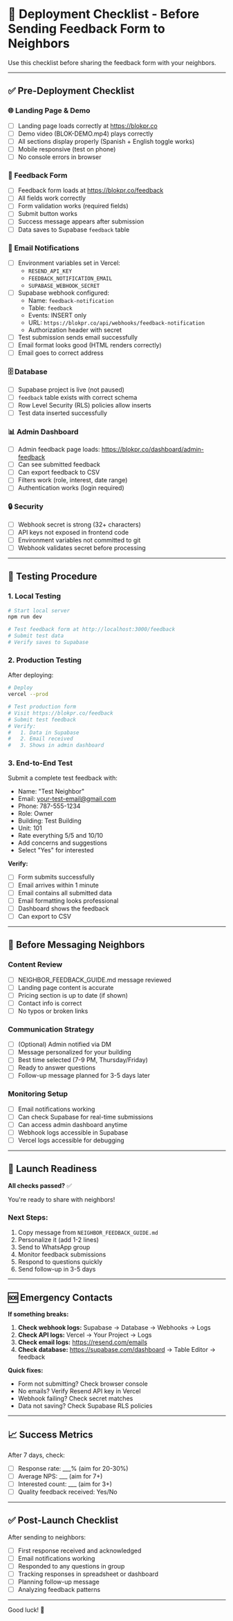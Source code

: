 # 🚀 Deployment Checklist - Before Sending Feedback Form to Neighbors

Use this checklist before sharing the feedback form with your neighbors.

---

## ✅ Pre-Deployment Checklist

### 🌐 Landing Page & Demo

- [ ] Landing page loads correctly at https://blokpr.co
- [ ] Demo video (BLOK-DEMO.mp4) plays correctly
- [ ] All sections display properly (Spanish + English toggle works)
- [ ] Mobile responsive (test on phone)
- [ ] No console errors in browser

### 📝 Feedback Form

- [ ] Feedback form loads at https://blokpr.co/feedback
- [ ] All fields work correctly
- [ ] Form validation works (required fields)
- [ ] Submit button works
- [ ] Success message appears after submission
- [ ] Data saves to Supabase `feedback` table

### 📧 Email Notifications

- [ ] Environment variables set in Vercel:
  - `RESEND_API_KEY`
  - `FEEDBACK_NOTIFICATION_EMAIL`
  - `SUPABASE_WEBHOOK_SECRET`
- [ ] Supabase webhook configured:
  - Name: `feedback-notification`
  - Table: `feedback`
  - Events: INSERT only
  - URL: `https://blokpr.co/api/webhooks/feedback-notification`
  - Authorization header with secret
- [ ] Test submission sends email successfully
- [ ] Email format looks good (HTML renders correctly)
- [ ] Email goes to correct address

### 🗄️ Database

- [ ] Supabase project is live (not paused)
- [ ] `feedback` table exists with correct schema
- [ ] Row Level Security (RLS) policies allow inserts
- [ ] Test data inserted successfully

### 📊 Admin Dashboard

- [ ] Admin feedback page loads: https://blokpr.co/dashboard/admin-feedback
- [ ] Can see submitted feedback
- [ ] Can export feedback to CSV
- [ ] Filters work (role, interest, date range)
- [ ] Authentication works (login required)

### 🔒 Security

- [ ] Webhook secret is strong (32+ characters)
- [ ] API keys not exposed in frontend code
- [ ] Environment variables not committed to git
- [ ] Webhook validates secret before processing

---

## 🧪 Testing Procedure

### 1. Local Testing

```bash
# Start local server
npm run dev

# Test feedback form at http://localhost:3000/feedback
# Submit test data
# Verify saves to Supabase
```

### 2. Production Testing

After deploying:

```bash
# Deploy
vercel --prod

# Test production form
# Visit https://blokpr.co/feedback
# Submit test feedback
# Verify:
#   1. Data in Supabase
#   2. Email received
#   3. Shows in admin dashboard
```

### 3. End-to-End Test

Submit a complete test feedback with:
- Name: "Test Neighbor"
- Email: your-test-email@gmail.com
- Phone: 787-555-1234
- Role: Owner
- Building: Test Building
- Unit: 101
- Rate everything 5/5 and 10/10
- Add concerns and suggestions
- Select "Yes" for interested

**Verify:**
- [ ] Form submits successfully
- [ ] Email arrives within 1 minute
- [ ] Email contains all submitted data
- [ ] Email formatting looks professional
- [ ] Dashboard shows the feedback
- [ ] Can export to CSV

---

## 📱 Before Messaging Neighbors

### Content Review

- [ ] NEIGHBOR_FEEDBACK_GUIDE.md message reviewed
- [ ] Landing page content is accurate
- [ ] Pricing section is up to date (if shown)
- [ ] Contact info is correct
- [ ] No typos or broken links

### Communication Strategy

- [ ] (Optional) Admin notified via DM
- [ ] Message personalized for your building
- [ ] Best time selected (7-9 PM, Thursday/Friday)
- [ ] Ready to answer questions
- [ ] Follow-up message planned for 3-5 days later

### Monitoring Setup

- [ ] Email notifications working
- [ ] Can check Supabase for real-time submissions
- [ ] Can access admin dashboard anytime
- [ ] Webhook logs accessible in Supabase
- [ ] Vercel logs accessible for debugging

---

## 🎯 Launch Readiness

**All checks passed?** ✅

You're ready to share with neighbors!

### Next Steps:

1. Copy message from `NEIGHBOR_FEEDBACK_GUIDE.md`
2. Personalize it (add 1-2 lines)
3. Send to WhatsApp group
4. Monitor feedback submissions
5. Respond to questions quickly
6. Send follow-up in 3-5 days

---

## 🆘 Emergency Contacts

**If something breaks:**

1. **Check webhook logs:** Supabase → Database → Webhooks → Logs
2. **Check API logs:** Vercel → Your Project → Logs
3. **Check email logs:** https://resend.com/emails
4. **Check database:** https://supabase.com/dashboard → Table Editor → feedback

**Quick fixes:**

- Form not submitting? Check browser console
- No emails? Verify Resend API key in Vercel
- Webhook failing? Check secret matches
- Data not saving? Check Supabase RLS policies

---

## 📈 Success Metrics

After 7 days, check:

- [ ] Response rate: ___% (aim for 20-30%)
- [ ] Average NPS: ___ (aim for 7+)
- [ ] Interested count: ___ (aim for 3+)
- [ ] Quality feedback received: Yes/No

---

## ✅ Post-Launch Checklist

After sending to neighbors:

- [ ] First response received and acknowledged
- [ ] Email notifications working
- [ ] Responded to any questions in group
- [ ] Tracking responses in spreadsheet or dashboard
- [ ] Planning follow-up message
- [ ] Analyzing feedback patterns

---

Good luck! 🚀

